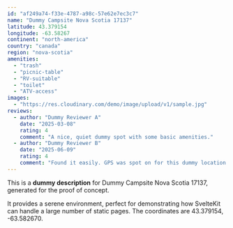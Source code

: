 ```yaml
---
id: "af249a74-f33e-4787-a98c-57e62e7ec3c7"
name: "Dummy Campsite Nova Scotia 17137"
latitude: 43.379154
longitude: -63.58267
continent: "north-america"
country: "canada"
region: "nova-scotia"
amenities:
  - "trash"
  - "picnic-table"
  - "RV-suitable"
  - "toilet"
  - "ATV-access"
images:
  - "https://res.cloudinary.com/demo/image/upload/v1/sample.jpg"
reviews:
  - author: "Dummy Reviewer A"
    date: "2025-03-08"
    rating: 4
    comment: "A nice, quiet dummy spot with some basic amenities."
  - author: "Dummy Reviewer B"
    date: "2025-06-09"
    rating: 4
    comment: "Found it easily. GPS was spot on for this dummy location."
---
```


This is a **dummy description** for Dummy Campsite Nova Scotia 17137, generated for the proof of concept.

It provides a serene environment, perfect for demonstrating how SvelteKit can handle a large number of static pages. The coordinates are 43.379154, -63.582670.
